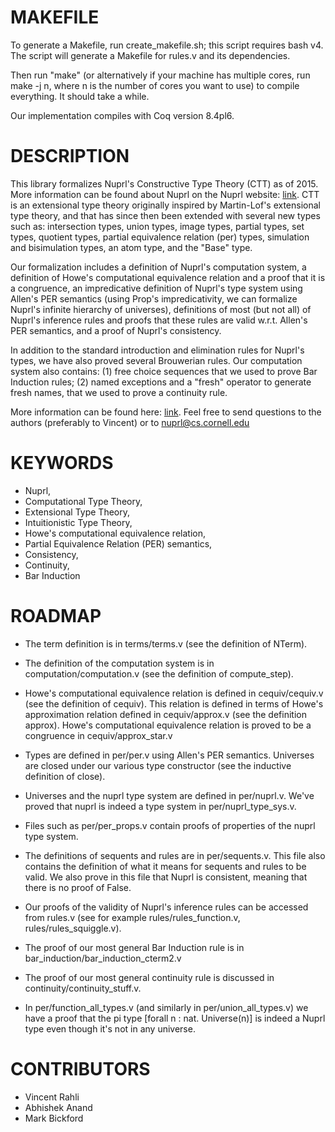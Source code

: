 MAKEFILE
========

To generate a Makefile, run create_makefile.sh; this script requires bash v4.
The script will generate a Makefile for rules.v and its dependencies.

Then run "make" (or alternatively if your machine has multiple cores,
run make -j n, where n is the number of cores you want to use) to
compile everything.  It should take a while.

Our implementation compiles with Coq version 8.4pl6.


DESCRIPTION
===========

This library formalizes Nuprl's Constructive Type Theory (CTT) as of
2015.  More information can be found about Nuprl on the Nuprl website:
[link](http://www.nuprl.org/).  CTT is an extensional type theory
originally inspired by Martin-Lof's extensional type theory, and that
has since then been extended with several new types such as:
intersection types, union types, image types, partial types, set
types, quotient types, partial equivalence relation (per) types,
simulation and bisimulation types, an atom type, and the "Base" type.

Our formalization includes a definition of Nuprl's computation system,
a definition of Howe's computational equivalence relation and a proof
that it is a congruence, an impredicative definition of Nuprl's type
system using Allen's PER semantics (using Prop's impredicativity, we
can formalize Nuprl's infinite hierarchy of universes), definitions of
most (but not all) of Nuprl's inference rules and proofs that these
rules are valid w.r.t. Allen's PER semantics, and a proof of Nuprl's
consistency.

In addition to the standard introduction and elimination rules for
Nuprl's types, we have also proved several Brouwerian rules.  Our
computation system also contains: (1) free choice sequences that we
used to prove Bar Induction rules; (2) named exceptions and a "fresh"
operator to generate fresh names, that we used to prove a continuity
rule.

More information can be found here:
[link](http://www.nuprl.org/html/Nuprl2Coq/).  Feel free to send
questions to the authors (preferably to Vincent) or to
nuprl@cs.cornell.edu


KEYWORDS
========

* Nuprl,
* Computational Type Theory,
* Extensional Type Theory,
* Intuitionistic Type Theory,
* Howe's computational equivalence relation,
* Partial Equivalence Relation (PER) semantics,
* Consistency,
* Continuity,
* Bar Induction


ROADMAP
=======

* The term definition is in terms/terms.v (see the definition of
NTerm).

* The definition of the computation system is in
computation/computation.v (see the definition of compute_step).

* Howe's computational equivalence relation is defined in
cequiv/cequiv.v (see the definition of cequiv).  This relation is
defined in terms of Howe's approximation relation defined in
cequiv/approx.v (see the definition approx).  Howe's computational
equivalence relation is proved to be a congruence in
cequiv/approx_star.v

* Types are defined in per/per.v using Allen's PER semantics.
Universes are closed under our various type constructor (see the
inductive definition of close).

* Universes and the nuprl type system are defined in per/nuprl.v.
We've proved that nuprl is indeed a type system in
per/nuprl_type_sys.v.

* Files such as per/per_props.v contain proofs of properties of the
nuprl type system.

* The definitions of sequents and rules are in per/sequents.v.  This
file also contains the definition of what it means for sequents and
rules to be valid.  We also prove in this file that Nuprl is
consistent, meaning that there is no proof of False.

* Our proofs of the validity of Nuprl's inference rules can be
accessed from rules.v (see for example rules/rules_function.v,
rules/rules_squiggle.v).

* The proof of our most general Bar Induction rule is in
bar_induction/bar_induction_cterm2.v

* The proof of our most general continuity rule is discussed in
continuity/continuity_stuff.v.

* In per/function_all_types.v (and similarly in per/union_all_types.v)
we have a proof that the pi type [forall n : nat. Universe(n)] is
indeed a Nuprl type even though it's not in any universe.


CONTRIBUTORS
============

* Vincent Rahli
* Abhishek Anand
* Mark Bickford
